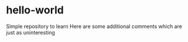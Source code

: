 # hello-world
Simple repository to learn 
Here are some additional comments which are just as uninteresting
